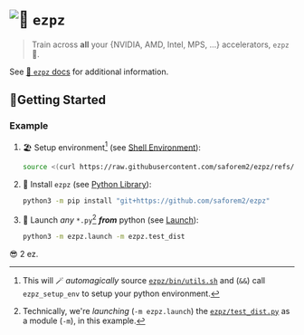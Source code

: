 # ![🍋](./assets/lemon.svg) `ezpz`

> Train across **all** your {NVIDIA, AMD, Intel, MPS, ...} accelerators, `ezpz` 🍋.

See [🍋 `ezpz` docs](https://saforem2.github.io/ezpz) for additional information.

## 🐣Getting Started

### Example

1. 🏖️ Setup environment[^magic] (see [Shell Environment](docs/shell-environment.md)):

    ```bash
    source <(curl https://raw.githubusercontent.com/saforem2/ezpz/refs/heads/main/src/ezpz/bin/utils.sh) && ezpz_setup_env
    ```

   [^magic]:
       This will 🪄 _automagically_ source
       [`ezpz/bin/utils.sh`](src/ezpz/bin/utils.sh)
       and (`&&`) call `ezpz_setup_env` to setup your
       python environment.

1. 🐍 Install `ezpz` (see [Python Library](docs/python-library.md)):

    ```bash
    python3 -m pip install "git+https://github.com/saforem2/ezpz"
    ```

1. 🚀 Launch _any_ `*.py`[^module] **_from_** python (see [Launch](docs/launch.md)):

    ```bash
    python3 -m ezpz.launch -m ezpz.test_dist
    ```

   [^module]:
       Technically, we're _launching_ (`-m ezpz.launch`) the
       [`ezpz/test_dist.py`](src/ezpz/test_dist.py) as a module (`-m`),
       in this example.

😎 2 ez.

